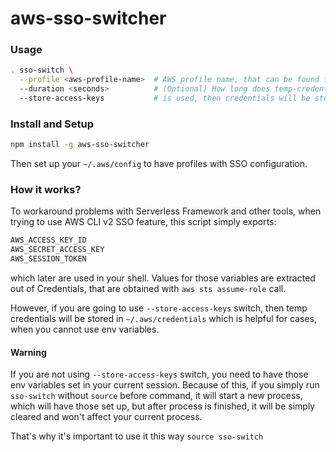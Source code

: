 # aws-sso-switcher

### Usage

```bash
. sso-switch \
  --profile <aws-profile-name>  # AWS profile name, that can be found in ~/.aws/config
  --duration <seconds>          # (Optional) How long does temp-credentials must be valid for, max 3600 seconds
  --store-access-keys           # is used, then credentials will be stored in ~/.aws/credentials instead of env vars
```

### Install and Setup

```bash
npm install -g aws-sso-switcher
```
Then set up your `~/.aws/config` to have profiles with SSO configuration.

### How it works?

To workaround problems with Serverless Framework and other tools, when trying to use AWS CLI v2 SSO feature,
this script simply exports:
```bash
AWS_ACCESS_KEY_ID
AWS_SECRET_ACCESS_KEY
AWS_SESSION_TOKEN
```
which later are used in your shell. Values for those variables are extracted out of Credentials,
that are obtained with `aws sts assume-role` call.

However, if you are going to use `--store-access-keys` switch, then temp credentials will be stored in
`~/.aws/credentials` which is helpful for cases, when you cannot use env variables. 

#### Warning

If you are not using `--store-access-keys` switch, you need to have those env variables set in your current session. 
Because of this, if you simply run `sso-switch` without `source` before command, it will start a new process, 
which will have those set up, but after process is finished, it will be simply cleared and won't affect your current process.

That's why it's important to use it this way `source sso-switch`
